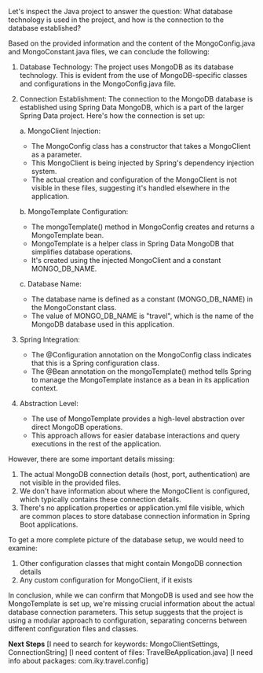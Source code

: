 Let's inspect the Java project to answer the question: What database technology is used in the project, and how is the connection to the database established?

Based on the provided information and the content of the MongoConfig.java and MongoConstant.java files, we can conclude the following:

1. Database Technology:
   The project uses MongoDB as its database technology. This is evident from the use of MongoDB-specific classes and configurations in the MongoConfig.java file.

2. Connection Establishment:
   The connection to the MongoDB database is established using Spring Data MongoDB, which is a part of the larger Spring Data project. Here's how the connection is set up:

   a. MongoClient Injection:
      - The MongoConfig class has a constructor that takes a MongoClient as a parameter.
      - This MongoClient is being injected by Spring's dependency injection system.
      - The actual creation and configuration of the MongoClient is not visible in these files, suggesting it's handled elsewhere in the application.

   b. MongoTemplate Configuration:
      - The mongoTemplate() method in MongoConfig creates and returns a MongoTemplate bean.
      - MongoTemplate is a helper class in Spring Data MongoDB that simplifies database operations.
      - It's created using the injected MongoClient and a constant MONGO_DB_NAME.

   c. Database Name:
      - The database name is defined as a constant (MONGO_DB_NAME) in the MongoConstant class.
      - The value of MONGO_DB_NAME is "travel", which is the name of the MongoDB database used in this application.

3. Spring Integration:
   - The @Configuration annotation on the MongoConfig class indicates that this is a Spring configuration class.
   - The @Bean annotation on the mongoTemplate() method tells Spring to manage the MongoTemplate instance as a bean in its application context.

4. Abstraction Level:
   - The use of MongoTemplate provides a high-level abstraction over direct MongoDB operations.
   - This approach allows for easier database interactions and query executions in the rest of the application.

However, there are some important details missing:

1. The actual MongoDB connection details (host, port, authentication) are not visible in the provided files.
2. We don't have information about where the MongoClient is configured, which typically contains these connection details.
3. There's no application.properties or application.yml file visible, which are common places to store database connection information in Spring Boot applications.

To get a more complete picture of the database setup, we would need to examine:
1. Other configuration classes that might contain MongoDB connection details
2. Any custom configuration for MongoClient, if it exists

In conclusion, while we can confirm that MongoDB is used and see how the MongoTemplate is set up, we're missing crucial information about the actual database connection parameters. This setup suggests that the project is using a modular approach to configuration, separating concerns between different configuration files and classes.

**Next Steps**
[I need to search for keywords: <keyword>MongoClientSettings</keyword>, <keyword>ConnectionString</keyword>]
[I need content of files: <file>TravelBeApplication.java</file>]
[I need info about packages: <package>com.iky.travel.config</package>]